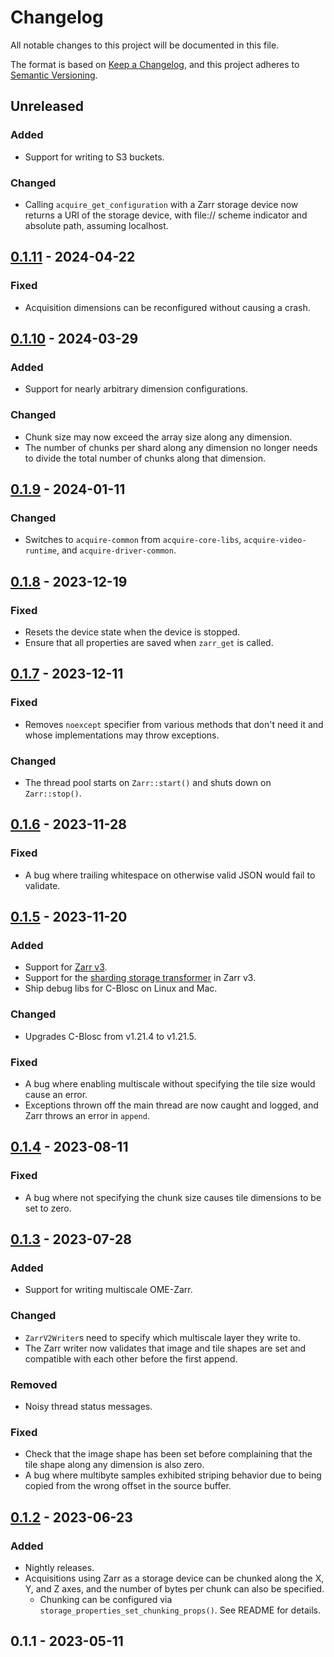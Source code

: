# Changelog

All notable changes to this project will be documented in this file.

The format is based on [Keep a Changelog](https://keepachangelog.com/en/1.0.0/),
and this project adheres to [Semantic Versioning](https://semver.org/spec/v2.0.0.html).

## Unreleased

### Added

- Support for writing to S3 buckets.

### Changed

- Calling `acquire_get_configuration` with a Zarr storage device now returns a URI of the storage device, with file://
  scheme indicator and absolute path, assuming localhost.

## [0.1.11](https://github.com/acquire-project/acquire-driver-zarr/compare/v0.1.10..v0.1.11) - 2024-04-22

### Fixed

- Acquisition dimensions can be reconfigured without causing a crash.

## [0.1.10](https://github.com/acquire-project/acquire-driver-zarr/compare/v0.1.9..v0.1.10) - 2024-03-29

### Added

- Support for nearly arbitrary dimension configurations.

### Changed

- Chunk size may now exceed the array size along any dimension.
- The number of chunks per shard along any dimension no longer needs to divide the total number of chunks along that
  dimension.

## [0.1.9](https://github.com/acquire-project/acquire-driver-zarr/compare/v0.1.8..v0.1.9) - 2024-01-11

### Changed

- Switches to `acquire-common` from `acquire-core-libs`, `acquire-video-runtime`, and `acquire-driver-common`.

## [0.1.8](https://github.com/acquire-project/acquire-driver-zarr/compare/v0.1.7..v0.1.8) - 2023-12-19

### Fixed

- Resets the device state when the device is stopped.
- Ensure that all properties are saved when `zarr_get` is called.

## [0.1.7](https://github.com/acquire-project/acquire-driver-zarr/compare/v0.1.6..v0.1.7) - 2023-12-11

### Fixed

- Removes `noexcept` specifier from various methods that don't need it and whose implementations may throw exceptions.

### Changed

- The thread pool starts on `Zarr::start()` and shuts down on `Zarr::stop()`.

## [0.1.6](https://github.com/acquire-project/acquire-driver-zarr/compare/v0.1.5...v0.1.6) - 2023-11-28

### Fixed

- A bug where trailing whitespace on otherwise valid JSON would fail to validate.

## [0.1.5](https://github.com/acquire-project/acquire-driver-zarr/compare/v0.1.4...v0.1.5) - 2023-11-20

### Added

- Support for [Zarr v3](https://zarr-specs.readthedocs.io/en/latest/v3/core/v3.0.html).
- Support for
  the [sharding storage transformer](https://web.archive.org/web/20230213221154/https://zarr-specs.readthedocs.io/en/latest/extensions/storage-transformers/sharding/v1.0.html)
  in Zarr v3.
- Ship debug libs for C-Blosc on Linux and Mac.

### Changed

- Upgrades C-Blosc from v1.21.4 to v1.21.5.

### Fixed

- A bug where enabling multiscale without specifying the tile size would cause an error.
- Exceptions thrown off the main thread are now caught and logged, and Zarr throws an error in `append`.

## [0.1.4](https://github.com/acquire-project/acquire-driver-zarr/compare/v0.1.3...v0.1.4) - 2023-08-11

### Fixed

- A bug where not specifying the chunk size causes tile dimensions to be set to zero.

## [0.1.3](https://github.com/acquire-project/acquire-driver-zarr/compare/v0.1.2...v0.1.3) - 2023-07-28

### Added

- Support for writing multiscale OME-Zarr.

### Changed

- `ZarrV2Writer`s need to specify which multiscale layer they write to.
- The Zarr writer now validates that image and tile shapes are set and compatible with each other before the first
  append.

### Removed

- Noisy thread status messages.

### Fixed

- Check that the image shape has been set before complaining that the tile shape along any dimension is also zero.
- A bug where multibyte samples exhibited striping behavior due to being copied from the wrong offset in the source
  buffer.

## [0.1.2](https://github.com/acquire-project/acquire-driver-zarr/compare/v0.1.1...v0.1.2) - 2023-06-23

### Added

- Nightly releases.
- Acquisitions using Zarr as a storage device can be chunked along the X, Y, and Z axes, and the number of bytes per
  chunk can also be specified.
    - Chunking can be configured via `storage_properties_set_chunking_props()`. See README for details.

## 0.1.1 - 2023-05-11
